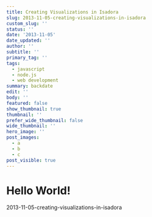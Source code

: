 ```yaml
---
title: Creating Visualizations in Isadora
slug: 2013-11-05-creating-visualizations-in-isadora
custom_slug: ''
status: ''
date: '2013-11-05'
date_updated: ''
author: ''
subtitle: ''
primary_tag: ''
tags:
  - javascript
  - node.js
  - web development
summary: backdate
edit: ''
body: ''
featured: false
show_thumbnail: true
thumbnail: ''
prefer_wide_thumbnail: false
wide_thumbnail: ''
hero_image: ''
post_images:
  - a
  - b
  - c
post_visible: true
---
```

# Hello World!
2013-11-05-creating-visualizations-in-isadora